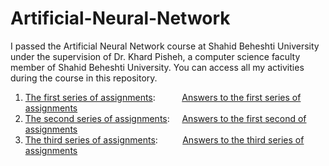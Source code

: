 # Artificial-Neural-Network
I passed the Artificial Neural Network course at Shahid Beheshti University under the supervision of Dr. Khard Pisheh, a computer science faculty member of Shahid Beheshti University. You can access all my activities during the course in this repository.

1. [The first series of assignments](https://github.com/arashsajjadi/Artificial-Neural-Network/blob/main/Assignments/ANN-MA-HW01.pdf):&ensp; &nbsp; &nbsp; &nbsp; &nbsp; [Answers to the first series of assignments](https://github.com/arashsajjadi/Artificial-Neural-Network/blob/main/Assignments/artificial_neural_network_1.pdf)
2. [The second series of assignments](https://github.com/arashsajjadi/Artificial-Neural-Network/blob/main/Assignments/ANN-MS-HW02.pdf): &nbsp; &nbsp; [Answers to the first second of assignments](https://github.com/arashsajjadi/Artificial-Neural-Network/blob/main/Assignments/artificial_neural_network_2.pdf)
3. [The third series of assignments](https://github.com/arashsajjadi/Artificial-Neural-Network/blob/main/Assignments/ANN-MS-HW03.pdf): &nbsp; &nbsp; &nbsp; &nbsp; &nbsp;[Answers to the third series of assignments](https://github.com/arashsajjadi/Artificial-Neural-Network/blob/main/Assignments/artificial_neural_network_3.pdf)
  
  
